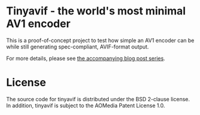# Tinyavif - the world's most minimal AV1 encoder

This is a proof-of-concept project to test how simple an AV1 encoder can be while
still generating spec-compliant, AVIF-format output.

For more details, please see [the accompanying blog post series](https://www.rachelplusplus.me.uk/blog/2025/01/lets-build-an-avif-encoder-part-0/).

# License

The source code for tinyavif is distributed under the BSD 2-clause license.
In addition, tinyavif is subject to the AOMedia Patent License 1.0.
